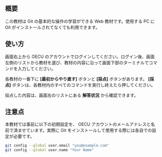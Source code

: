 ## 概要

この教材は Git の基本的な操作の学習ができる Web 教材です。使用する PC に Git がインストールされてなくても利用できます。

## 使い方

画面右上から OECU のアカウントでログインしてください。ログイン後、画面左側のリストから教材を選び、教材の内容に沿って画面下部のターミナルでコマンドを入力してください。

各教材の一番下に **[最初からやり直す]** ボタンと **[採点]** ボタンがあります。 **[採点]** ボタンは、各教材内のすべてのコマンドを実行し終えたら押してください。

採点した内容は、画面左のリストにある **解答状況** から確認できます。

## 注意点

本教材では事前に以下の初期設定を、 OECU アカウントのメールアドレスと名前で済ませています。実際に Git をインストールして使用する際には各自での設定が必要です。

```bash
git config --global user.email "you@example.com"
git config --global user.name "Your Name"
```
